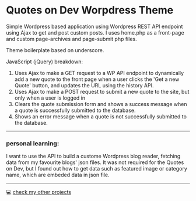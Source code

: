 # Quotes on Dev Worpdress Theme

 Simple Wordpress based application using Wordpress REST API endpoint using Ajax to get and post custom posts. I uses home.php as a front-page and custom page-archives and page-submit php files.

 Theme boilerplate based on underscore.

 JavaScript (jQuery) breakdown:
 1. Uses Ajax to make a GET request to a WP API endpoint to dynamically add a new quote to the front page when a user clicks the 'Get a new Quote' button, and updates the URL using the history API.
 2. Uses Ajax to make a POST request to submit a new quote to the site, but only when a user is logged in
 3. Clears the quote submission form and shows a success message when a quote is successfully submitted to the database.
 4. Shows an error message when a quote is not successfully submitted to the database.

-----------------------------------------------------------------------------------
### personal learning:
I want to use the API to build a custome Wordpress blog reader, fetching data from my favourite blogs' json files. It was not required for the Quotes on Dev, but I found out how to get data such as featured image or category name, which are embeded data in json file.

__________________________________________________________________________________
:computer: [check my other projects](https://github.com/pinaska)
